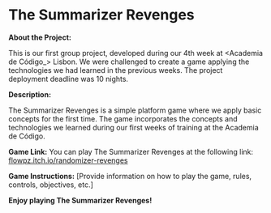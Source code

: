 # The Summarizer Revenges

**About the Project:**

This is our first group project, developed during our 4th week at <Academia de Código_> Lisbon. We were challenged to create a game applying the technologies we had learned in the previous weeks. The project deployment deadline was 10 nights.

**Description:**

The Summarizer Revenges is a simple platform game where we apply basic concepts for the first time. The game incorporates the concepts and technologies we learned during our first weeks of training at the Academia de Código.

**Game Link:**
You can play The Summarizer Revenges at the following link: [flowpz.itch.io/randomizer-revenges](https://flowpz.itch.io/randomizer-revenges)

**Game Instructions:**
[Provide information on how to play the game, rules, controls, objectives, etc.]

**Enjoy playing The Summarizer Revenges!**



